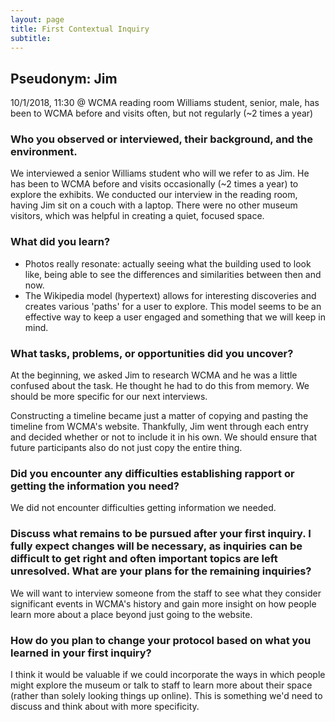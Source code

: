 ```yaml
---
layout: page
title: First Contextual Inquiry
subtitle: 
---
```

## Pseudonym: Jim 
10/1/2018, 11:30 @ WCMA reading room
Williams student, senior, male, has been to WCMA before and visits often, but not regularly (~2 times a year)

### Who you observed or interviewed, their background, and the environment.

We interviewed a senior Williams student who will we refer to as Jim. He has been to WCMA before and visits occasionally (~2 times a year) to explore the exhibits. We conducted our interview in the reading room, having Jim sit on a couch with a laptop. There were no other museum visitors, which was helpful in creating a quiet, focused space.

### What did you learn?

- Photos really resonate: actually seeing what the building used to look like, being able to see the differences and similarities between then and now.
- The Wikipedia model (hypertext) allows for interesting discoveries and creates various 'paths' for a user to explore. This model seems to be an effective way to keep a user engaged and something that we will keep in mind.

### What tasks, problems, or opportunities did you uncover?

At the beginning, we asked Jim to research WCMA and he was a little confused about the task. He thought he had to do this from memory. We should be more specific for our next interviews. 

Constructing a timeline became just a matter of copying and pasting the timeline from WCMA's website. Thankfully, Jim went through each entry and decided whether or not to include it in his own. We should ensure that future participants also do not just copy the entire thing.

### Did you encounter any difficulties establishing rapport or getting the information you need?

We did not encounter difficulties getting information we needed.

### Discuss what remains to be pursued after your first inquiry. I fully expect changes will be necessary, as inquiries can be difficult to get right and often important topics are left unresolved. What are your plans for the remaining inquiries?

We will want to interview someone from the staff to see what they consider significant events in WCMA's history and gain more insight on how people learn more about a place beyond just going to the website.

### How do you plan to change your protocol based on what you learned in your first inquiry?

I think it would be valuable if we could incorporate the ways in which people might explore the museum or talk to staff to learn more about their space (rather than solely looking things up online). This is something we'd need to discuss and think about with more specificity.
